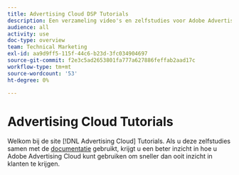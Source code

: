 ```yaml
---
title: Advertising Cloud DSP Tutorials
description: Een verzameling video's en zelfstudies voor Adobe Advertising Cloud.
audience: all
activity: use
doc-type: overview
team: Technical Marketing
exl-id: aa9d9ff5-115f-44c6-b23d-3fc034904697
source-git-commit: f2e3c5ad2653801fa777a627886feffab2aad17c
workflow-type: tm+mt
source-wordcount: '53'
ht-degree: 0%

---
```


# Advertising Cloud Tutorials

Welkom bij de site [!DNL Advertising Cloud] Tutorials. Als u deze zelfstudies samen met de [documentatie](https://helpx.adobe.com/support/advertising-cloud.html) gebruikt, krijgt u een beter inzicht in hoe u Adobe Advertising Cloud kunt gebruiken om sneller dan ooit inzicht in klanten te krijgen.

<!--
See other -learn tutorials landing pages to get ideas for additional content
-->
